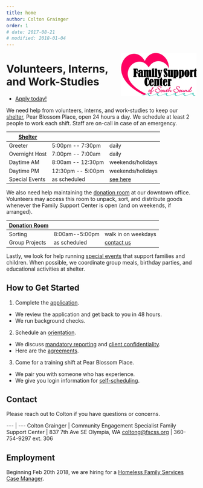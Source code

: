 ```yaml
---
title: home 
author: Colton Grainger
order: 1
# date: 2017-08-21
# modified: 2018-01-04
---
```


<a href="http://fscss.org/">
<img src="images/logo.png" style="float: right; margin: 0px 0px 23px 23px" width="200">
</a>


# Volunteers, Interns, and Work-Studies 

- [Apply today!](https://www.volgistics.com/ex/portal.dll/ap?ap=1953929563)

We need help from volunteers, interns, and work-studies to keep our [shelter][pbp], Pear Blossom Place, open 24 hours a day. We schedule at least 2 people to work each shift. Staff are on-call in case of an emergency.

|[Shelter][pbp]| | |
|---|---|---|
| Greeter | 5:00pm -- 7:30pm  | daily |  
| Overnight Host | 7:00pm -- 7:00am | daily |
| Daytime AM | 8:00am -- 12:30pm | weekends/holidays |
| Daytime PM | 12:30pm -- 5:00pm | weekends/holidays |
| Special Events | as scheduled | [see here](/events) |

We also need help maintaining the [donation room][fsc] at our downtown office. Volunteers may access this room to unpack, sort, and distribute goods whenever the Family Support Center is open (and on weekends, if arranged). 

|[Donation Room][fsc] | | |
|---|---|---|
| Sorting | 8:00am--5:00pm | walk in on weekdays |
| Group Projects | as scheduled | [contact us](mailto:coltong@fscss.org) |

Lastly, we look for help running [special events](/events) that support families and children. When possible, we coordinate group meals, birthday parties, and educational activities at shelter.

## How to Get Started 

1. Complete the [application](https://www.volgistics.com/ex/portal.dll/ap?ap=1953929563).
  * We review the application and get back to you in 48 hours.
  * We run background checks.
2. Schedule an [orientation](https://meetme.so/coltongrainger).
  * We discuss [mandatory reporting](https://prezi.com/piml7bn_b0au/mandatory-reporter-presentation/) and [client confidentiality](/confidentiality).
  * Here are the [agreements](https://goo.gl/forms/wTSzSpJm7JfKDkqA3).
3. Come for a training shift at Pear Blossom Place.
  * We pair you with someone who has experience.
  * We give you login information for [self-scheduling](https://www.volgistics.com/ex/portal.dll/?from=189830).

## Contact

Please reach out to Colton if you have questions or concerns.

--- | ---
Colton Grainger | Community Engagement Specialist
Family Support Center | 837 7th Ave SE Olympia, WA
[coltong@fscss.org](mailto:coltong@fscss.org) | 360-754-9297 ext. 306

## Employment

Beginning Feb 20th 2018, we are hiring for a [Homeless Family Services Case Manager](documents/2018-02-20-HFS-case-manager-position.pdf).

[pbp]: https://www.google.com/maps/place/Pear+Blossom+Place/@47.0423792,-122.8932699,17z/data=!3m1!4b1!4m5!3m4!1s0x549174e1d548747f:0x4e89b380a6ff5f9e!8m2!3d47.0423792!4d-122.8910812 
[fsc]: https://www.google.com/maps/place/Family+Support+Center/@47.0459107,-122.9042318,17z/data=!3m1!4b1!4m5!3m4!1s0x5491751bc115f4a1:0xa72d6746d527f48e!8m2!3d47.0459107!4d-122.9020431 
